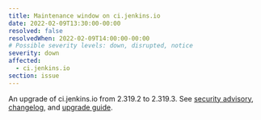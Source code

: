 ```yaml
---
title: Maintenance window on ci.jenkins.io
date: 2022-02-09T13:30:00-00:00
resolved: false
resolvedWhen: 2022-02-09T14:00:00-00:00
# Possible severity levels: down, disrupted, notice
severity: down
affected:
  - ci.jenkins.io
section: issue
---
```


An upgrade of ci.jenkins.io from 2.319.2 to 2.319.3.
See [security advisory](https://www.jenkins.io/security/advisory/2022-02-09/), [changelog](https://www.jenkins.io/changelog-stable/#v2.319.3), and [upgrade guide](https://www.jenkins.io/doc/upgrade-guide/2.319/#upgrading-to-jenkins-lts-2-319-3).
